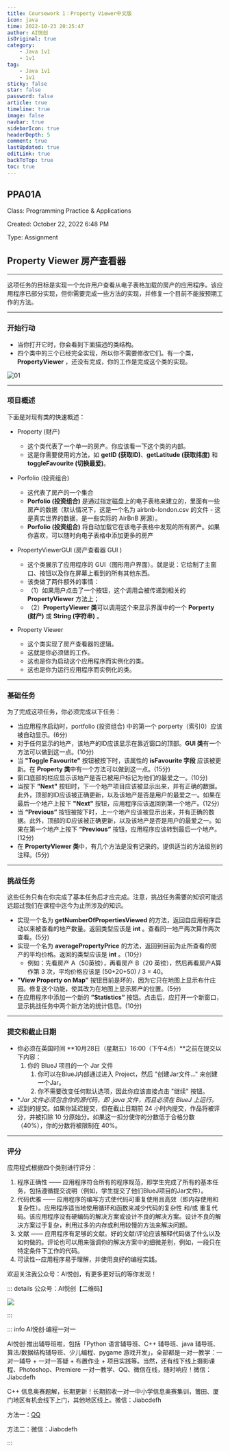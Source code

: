 ```yaml
---
title: Coursework 1：Property Viewer中文版
icon: java
time: 2022-10-23 20:25:47
author: AI悦创
isOriginal: true
category: 
    - Java 1v1
    - 1v1
tag:
    - Java 1v1
    - 1v1
sticky: false
star: false
password: false
article: true
timeline: true
image: false
navbar: true
sidebarIcon: true
headerDepth: 5
comment: true
lastUpdated: true
editLink: true
backToTop: true
toc: true
---
```


## PPA01A

Class: Programming Practice & Applications

Created: October 22, 2022 6:48 PM

Type: Assignment

## Property Viewer 房产查看器

---

这项任务的目标是实现一个允许用户查看从电子表格加载的房产的应用程序。该应用程序已部分实现，但你需要完成一些方法的实现，并修复一个目前不能按预期工作的方法。

---

### 开始行动

- 当你打开它时，你会看到下面描述的类结构。
- 四个类中的三个已经完全实现，所以你不需要修改它们。有一个类，**PropertyViewer** ，还没有完成，你的工作是完成这个类的实现。

![01](./01-Coursework-1-Property-Viewer-zh.assets/01.png)

---

### 项目概述

下面是对现有类的快速概述：

- Property (财产)
    - 这个类代表了一个单一的房产。你应该看一下这个类的内部。
    - 这是你需要使用的方法，如 **getID (获取ID)**、**getLatitude (获取纬度)** 和 **toggleFavourite (切换最爱)**。

- Porfolio (投资组合)
    - 这代表了房产的一个集合
    - **Porfolio (投资组合)** 是通过指定磁盘上的电子表格来建立的，里面有一些房产的数据（默认情况下，这是一个名为 airbnb-london.csv 的文件 - 这是真实世界的数据，是一些实际的 AirBnB 房源）。
    - **Porfolio (投资组合)** 将自动加载它在该电子表格中发现的所有房产。如果你喜欢，可以随时向电子表格中添加更多的房产

- PropertyViewerGUI (房产查看器 GUI )
    - 这个类展示了应用程序的 GUI（图形用户界面）。就是说：它绘制了主窗口、按钮以及你在屏幕上看到的所有其他东西。
    - 该类做了两件额外的事情：
    - （1）如果用户点击了一个按钮，这个调用会被传递到相关的 **PropertyViewer** 方法上；
    - （2）**PropertyViewer 类**可以调用这个来显示界面中的一个 **Porperty (财产)** 或 **String (字符串)** 。
- Property Viewer
    - 这个类实现了房产查看器的逻辑。
    - 这就是你必须做的工作。
    - 这也是你为启动这个应用程序而实例化的类。
    - 这也是你为运行应用程序而实例化的类。


---

### 基础任务

为了完成这项任务，你必须完成以下任务：

- 当应用程序启动时，portfolio (投资组合) 中的第一个 porperty（索引0）应该被自动显示。(6分)
- 对于任何显示的地产，该地产的ID应该显示在靠近窗口的顶部。**GUI 类**有一个方法可以做到这一点。(10分)
- 当 **"Toggle Favourite"** 按钮被按下时，该属性的 **isFavourite 字段** 应该被更新。在 **Property 类**中有一个方法可以做到这一点。(15分)
- 窗口底部的栏应显示该地产是否已被用户标记为他们的最爱之一。(10分)
- 当按下 **"Next"** 按钮时，下一个地产项目应该被显示出来，并有正确的数据。此外，顶部的ID应该被正确更新，以及该地产是否是用户的最爱之一。如果在最后一个地产上按下 **"Next"** 按钮，应用程序应该返回到第一个地产。(12分)
- 当 **“Previous”** 按钮被按下时，上一个地产应该被显示出来，并有正确的数据。此外，顶部的ID应该被正确更新，以及该地产是否是用户的最爱之一。如果在第一个地产上按下 **“Previous”** 按钮，应用程序应该转到最后一个地产。(12分)
- 在 **PropertyViewer 类**中，有几个方法是没有记录的。提供适当的方法级别的注释。(5分)

---

### 挑战任务

这些任务只有在你完成了基本任务后才应完成。注意，挑战任务需要的知识可能远远超过我们在课程中迄今为止所涉及的知识。

- 实现一个名为 **getNumberOfPropertiesViewed** 的方法，返回自应用程序启动以来被查看的地产数量。返回类型应该是 **int** 。查看同一地产两次算作两次查看。(5分)
- 实现一个名为 **averagePropertyPrice** 的方法，返回到目前为止所查看的房产的平均价格。返回的类型应该是 **int** 。（10分）
    - 例如：先看房产 A（50英镑），再看房产 B（20 英镑），然后再看房产A算作第 3 次，平均价格应该是 (50+20+50) / 3 = 40。
- **”View Property on Map”** 按钮目前是坏的，因为它只在地图上显示布什庄园。修复这个功能，使其改为在地图上显示房产的位置。(5分)
- 在应用程序中添加一个新的 **”Statistics”** 按钮。点击后，应打开一个新窗口，显示挑战任务中两个新方法的统计信息。(10分)

---

### 提交和截止日期

- 你必须在英国时间 **10月28日（星期五）16:00（下午4点）**之前在提交以下内容：
    1. 你的 BlueJ 项目的一个 Jar 文件
        1. 你可以在BlueJ内部通过进入 Project，然后 "创建Jar文件..." 来创建一个Jar。
        2. 你不需要改变任何默认选项，因此你应该直接点击 "继续" 按钮。
- **Jar 文件必须包含你的源代码，即 *.java 文件，而且必须在 BlueJ 上运行。**
- 迟到的提交。如果你延迟提交，但在截止日期前 24 小时内提交，作品将被评分，并被扣除 10 分原始分。如果这一扣分使你的分数低于合格分数（40%），你的分数将被限制在 40%。

---

### 评分

应用程式根据四个类别进行评分：

1. 程序正确性 —— 应用程序符合所有的程序规范，即学生完成了所有的基本任务，包括遵循提交说明（例如，学生提交了他们BlueJ项目的Jar文件）。
2. 代码优雅 —— 应用程序的编写方式使代码可重复使用且高效（即内存使用和复杂性）。应用程序适当地使用循环和函数来减少代码的复杂性 和/或 重复代码。该应用程序没有硬编码的解决方案或设计不良的解决方案。设计不良的解决方案过于复杂，利用过多的内存或利用较慢的方法来解决问题。
3. 文献 —— 应用程序有足够的文献。好的文献/评论应该解释代码做了什么以及如何做的。评论也可以用来强调你的解决方案中的细微差别，例如，一段只在特定条件下工作的代码。
4. 可读性--应用程序易于理解，并使用良好的编程实践。

欢迎关注我公众号：AI悦创，有更多更好玩的等你发现！

::: details 公众号：AI悦创【二维码】

![](/gzh.jpg)

:::

::: info AI悦创·编程一对一

AI悦创·推出辅导班啦，包括「Python 语言辅导班、C++ 辅导班、java 辅导班、算法/数据结构辅导班、少儿编程、pygame 游戏开发」，全部都是一对一教学：一对一辅导 + 一对一答疑 + 布置作业 + 项目实践等。当然，还有线下线上摄影课程、Photoshop、Premiere 一对一教学、QQ、微信在线，随时响应！微信：Jiabcdefh

C++ 信息奥赛题解，长期更新！长期招收一对一中小学信息奥赛集训，莆田、厦门地区有机会线下上门，其他地区线上。微信：Jiabcdefh

方法一：[QQ](http://wpa.qq.com/msgrd?v=3&uin=1432803776&site=qq&menu=yes)

方法二：微信：Jiabcdefh

:::

